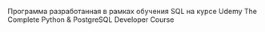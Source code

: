 Программа разработанная в рамках обучения SQL на курсе Udemy The Complete Python & PostgreSQL Developer Course

